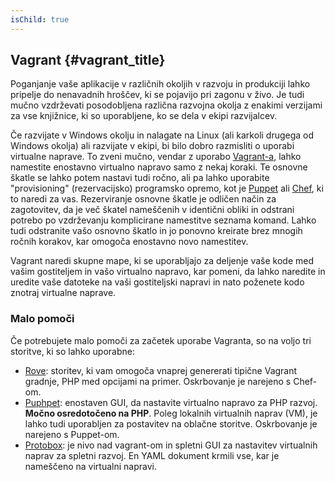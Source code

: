 ```yaml
---
isChild: true
---
```


## Vagrant {#vagrant_title}

Poganjanje vaše aplikacije v različnih okoljih v razvoju in produkciji lahko pripelje do nenavadnih hroščev, 
ki se pojavijo pri zagonu v živo. Je tudi mučno vzdrževati posodobljena različna razvojna okolja z enakimi 
verzijami za vse knjižnice, ki so uporabljene, ko se dela v ekipi razvijalcev. 

Če razvijate v Windows okolju in nalagate na Linux (ali karkoli drugega od Windows okolja) ali razvijate v ekipi, 
bi bilo dobro razmisliti o uporabi virtualne naprave. To zveni mučno, vendar z uporabo [Vagrant-a][vagrant], lahko 
namestite enostavno virtualno napravo samo z nekaj koraki. Te osnovne škatle se lahko potem nastavi tudi ročno, ali 
pa lahko uporabite "provisioning" (rezervacijsko) programsko opremo, kot je [Puppet][puppet] ali [Chef][chef], ki 
to naredi za vas. Rezerviranje osnovne škatle je odličen način za zagotovitev, da je več škatel nameščenih v identični 
obliki in odstrani potrebo po vzdrževanju komplicirane namestitve seznama komand. Lahko tudi odstranite vašo osnovno 
škatlo in jo ponovno kreirate brez mnogih ročnih korakov, kar omogoča enostavno novo namestitev.

Vagrant naredi skupne mape, ki se uporabljajo za deljenje vaše kode med vašim gostiteljem in vašo virtualno napravo, kar 
pomeni, da lahko naredite in uredite vaše datoteke na vaši gostiteljski napravi in nato poženete kodo znotraj virtualne naprave.

### Malo pomoči

Če potrebujete malo pomoči za začetek uporabe Vagranta, so na voljo tri storitve, ki so lahko uporabne:

- [Rove][rove]: storitev, ki vam omogoča vnaprej genererati tipične Vagrant gradnje, PHP med opcijami na primer. Oskrbovanje
  je narejeno s Chef-om.
- [Puphpet][puphpet]: enostaven GUI, da nastavite virtualno napravo za PHP razvoj. **Močno osredotočeno na PHP**. Poleg
  lokalnih virtualnih naprav (VM), je lahko tudi uporabljen za postavitev na oblačne storitve. Oskrbovanje je narejeno s Puppet-om.
- [Protobox][protobox]: je nivo nad vagrant-om in spletni GUI za nastavitev virtualnih naprav za spletni razvoj. En YAML dokument krmili vse, kar je nameščeno na virtualni napravi.

[vagrant]: http://vagrantup.com/
[puppet]: http://www.puppetlabs.com/
[chef]: http://www.opscode.com/
[rove]: http://rove.io/
[puphpet]: https://puphpet.com/
[protobox]: http://getprotobox.com/
